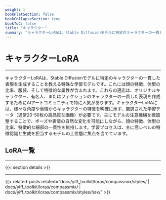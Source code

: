 ```yaml
---
weight: 1
bookFlatSection: false
bookCollapseSection: true
bookToC: false
title: "キャラクター"
summary: "キャラクターLoRAは、Stable Diffusionモデルに特定のキャラクターの一貫した表現を生成することを教える特殊な学習モデルです。これには顔の特徴、体型の比率、服装、そして特徴的な属性が含まれます。これらの適応は、オリジナルキャラクター、有名人、またはフィクションのキャラクターの一貫した表現を作成するためにAIアートコミュニティで特に人気があります。キャラクターLoRAには、様々な角度や表情からキャラクターの特徴を明確に示す、厳選された学習データ（通常20-50枚の高品質な画像）が必要です。主にモデルの注意機構を微調整することで、ポーズや表情の自然な変化を可能にしながら、顔の特徴、体型の比率、特徴的な細部の一貫性を維持します。学習プロセスは、主に高レベルの特徴認識と生成を担当するモデルの上位層に焦点を当てています。"
---
```


<!--markdownlint-disable MD025 -->

# キャラクターLoRA

---

キャラクターLoRAは、Stable Diffusionモデルに特定のキャラクターの一貫した表現を生成することを教える特殊な学習モデルです。これには顔の特徴、体型の比率、服装、そして特徴的な属性が含まれます。これらの適応は、オリジナルキャラクター、有名人、またはフィクションのキャラクターの一貫した表現を作成するためにAIアートコミュニティで特に人気があります。キャラクターLoRAには、様々な角度や表情からキャラクターの特徴を明確に示す、厳選された学習データ（通常20-50枚の高品質な画像）が必要です。主にモデルの注意機構を微調整することで、ポーズや表情の自然な変化を可能にしながら、顔の特徴、体型の比率、特徴的な細部の一貫性を維持します。学習プロセスは、主に高レベルの特徴認識と生成を担当するモデルの上位層に焦点を当てています。

## LoRA一覧

---

{{< section details >}}

---

<!--
HUGO_SEARCH_EXCLUDE_START
-->
{{< related-posts related="docs/yiff_toolkit/loras/compassmix/styles/ | docs/yiff_toolkit/loras/compassmix/ | docs/yiff_toolkit/loras/compassmix/styles/hax/" >}}
<!--
HUGO_SEARCH_EXCLUDE_END
-->

